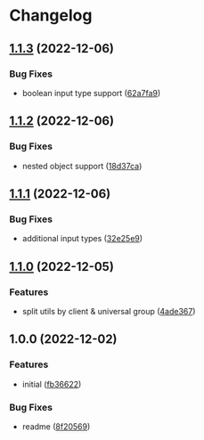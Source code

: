 # Changelog

## [1.1.3](https://github.com/artmizu/utils/compare/v1.1.2...v1.1.3) (2022-12-06)


### Bug Fixes

* boolean input type support ([62a7fa9](https://github.com/artmizu/utils/commit/62a7fa9c15e28cf870f5a96c7935f6868ab080c4))

## [1.1.2](https://github.com/artmizu/utils/compare/v1.1.1...v1.1.2) (2022-12-06)


### Bug Fixes

* nested object support ([18d37ca](https://github.com/artmizu/utils/commit/18d37ca2932e6026306fe5bc6119d1149259d3c3))

## [1.1.1](https://github.com/artmizu/utils/compare/v1.1.0...v1.1.1) (2022-12-06)


### Bug Fixes

* additional input types ([32e25e9](https://github.com/artmizu/utils/commit/32e25e989e750830db72481fa46c095a4ecd99ac))

## [1.1.0](https://github.com/artmizu/utils/compare/v1.0.0...v1.1.0) (2022-12-05)


### Features

* split utils by client & universal group ([4ade367](https://github.com/artmizu/utils/commit/4ade367cf5d6bd9ecd957bae6ef9a0336183b4ec))

## 1.0.0 (2022-12-02)


### Features

* initial ([fb36622](https://github.com/artmizu/utils/commit/fb366225bf5104994085330b508d456d54acd9e0))


### Bug Fixes

* readme ([8f20569](https://github.com/artmizu/utils/commit/8f205698e1635c4b97f094b262ec7c283832dc3f))

